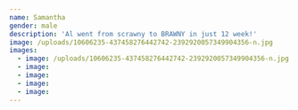 ```yaml
---
name: Samantha
gender: male
description: 'Al went from scrawny to BRAWNY in just 12 week!'
image: /uploads/10606235-437458276442742-2392920057349904356-n.jpg
images:
  - image: /uploads/10606235-437458276442742-2392920057349904356-n.jpg
  - image:
  - image:
  - image:
  - image:
---
```


